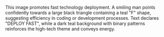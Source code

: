 This image promotes fast technology deployment. A smiling man points confidently towards a large black triangle containing a teal "F" shape, suggesting efficiency in coding or development processes. Text declares "DEPLOY FAST", while a dark teal background with binary patterns reinforces the high-tech theme and conveys energy.